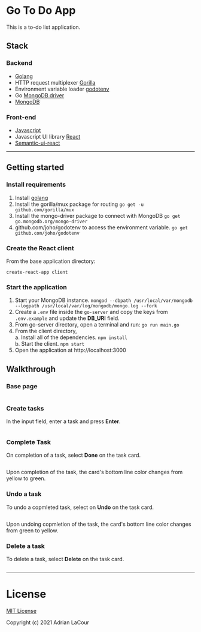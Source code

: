# Go To Do App

This is a to-do list application.

## Stack

### Backend
* [Golang](https://golang.org/)
* HTTP request multiplexer [Gorilla](https://github.com/gorilla/mux)
* Environment variable loader [godotenv](https://github.com/joho/godotenv)
* Go [MongoDB driver](go.mongodb.org/mongo-driver) 
* [MongoDB](https://www.mongodb.com/)

### Front-end
* [Javascript](https://www.javascript.com/)
* Javascript UI library [React](https://reactjs.org/)
* [Semantic-ui-react](https://react.semantic-ui.com/)

---

## Getting started

### Install requirements

1. Install [golang](https://golang.org/dl/)
1. Install the gorilla/mux package for routing `go get -u github.com/gorilla/mux`
1. Install the mongo-driver package to connect with MongoDB `go get go.mongodb.org/mongo-driver`
1. github.com/joho/godotenv to access the environment variable. `go get github.com/joho/godotenv`

### Create the React client

From the base application directory:

`create-react-app client`

### Start the application

1. Start your MongoDB instance. `mongod --dbpath /usr/local/var/mongodb --logpath /usr/local/var/log/mongodb/mongo.log --fork`
1. Create a `.env` file inside the `go-server` and copy the keys from `.env.example` and update the **DB_URI** field.
1. From go-server directory, open a terminal and run:
   `go run main.go`
1. From the client directory,  
   a. Install all of the dependencies. `npm install`  
   b. Start the client. `npm start`
1. Open the application at http://localhost:3000

## Walkthrough

### Base page

![]()

### Create tasks

In the input field, enter a task and press **Enter**.

![]()

### Complete Task

On completion of a task, select **Done** on the task card.

![]()

Upon completion of the task, the card's bottom line color changes from yellow to green.

### Undo a task

To undo a copmleted task, select on **Undo** on the task card.

![]()

Upon undoing copmletion of the task, the card's bottom line color changes from green to yellow.

### Delete a task

To delete a task, select **Delete** on the task card.

![]()

---

# License

[MIT License](https://github.com/adrianlacour/to-do-app/blob/main/LICENSE)

Copyright (c) 2021 Adrian LaCour